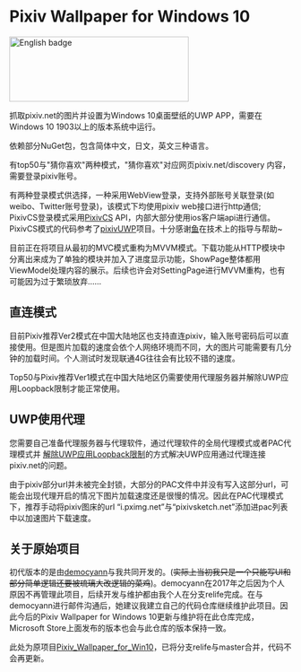 # Pixiv Wallpaper for Windows 10
[<img src='https://upload.wikimedia.org/wikipedia/commons/thumb/f/f7/Get_it_from_Microsoft_Badge.svg/320px-Get_it_from_Microsoft_Badge.svg.png' alt='English badge' width=320 height=116/>](https://www.microsoft.com/zh-cn/p/pixiv-wallpaper-for-windows-10/9n71rkg8kcvc?activetab=pivot:overviewtab)

抓取pixiv.net的图片并设置为Windows 10桌面壁纸的UWP APP，需要在Windows 10 1903以上的版本系统中运行。

依赖部分NuGet包，包含简体中文，日文，英文三种语言。

有top50与"猜你喜欢"两种模式，"猜你喜欢"对应网页pixiv.net/discovery 内容，需要登录pixiv账号。

有两种登录模式供选择，一种采用WebView登录，支持外部账号关联登录(如weibo、Twitter账号登录)，该模式下均使用pixiv web接口进行http通信;  
PixivCS登录模式采用[PixivCS](https://github.com/tobiichiamane/pixivcs/blob/master/PixivAppAPI.cs/ "PixivCS") API，内部大部分使用ios客户端api进行通信。PixivCS模式的代码参考了[pixivUWP](https://github.com/tobiichiamane/pixivfs-uwp/ "pixiv-uwp")项目。十分感谢[鱼](https://github.com/tobiichiamane)在技术上的指导与帮助~  

目前正在将项目从最初的MVC模式重构为MVVM模式。下载功能从HTTP模块中分离出来成为了单独的模块并加入了进度显示功能，ShowPage整体都用ViewModel处理内容的展示。后续也许会对SettingPage进行MVVM重构，也有可能因为过于繁琐放弃……   

## 直连模式
目前Pixiv推荐Ver2模式在中国大陆地区也支持直连pixiv，输入账号密码后可以直接使用。但是图片加载的速度会依个人网络环境而不同，大的图片可能需要有几分钟的加载时间。个人测试时发现联通4G往往会有比较不错的速度。

Top50与Pixiv推荐Ver1模式在中国大陆地区仍需要使用代理服务器并解除UWP应用Loopback限制才能正常使用。

## UWP使用代理
您需要自己准备代理服务器与代理软件，通过代理软件的全局代理模式或者PAC代理模式并 [解除UWP应用Loopback限制](https://sspai.com/post/41137 "UWP loopback")的方式解决UWP应用通过代理连接pixiv.net的问题。

由于pixiv部分url并未被完全封锁，大部分的PAC文件中并没有写入这部分url，可能会出现代理开启的情况下图片加载速度还是很慢的情况。因此在PAC代理模式下，推荐手动将pixiv图床的url “i.pximg.net”与“pixivsketch.net”添加进pac列表中以加速图片下载速度。

## 关于原始项目
初代版本的是由[democyann](https://github.com/democyann)与我共同开发的。(~~实际上当初我只是一个只能写UI和部分简单逻辑还要被琉璃大改逻辑的菜鸡~~)。democyann在2017年之后因为个人原因不再管理此项目，后续开发与维护都由我个人在分支relife完成。在与democyann进行邮件沟通后，她建议我建立自己的代码仓库继续维护此项目。因此今后的Pixiv Wallpaper for Windows 10更新与维护将在此仓库完成，Microsoft Store上面发布的版本也会与此仓库的版本保持一致。

此处为原项目[Pixiv_Wallpaper_for_Win10](https://github.com/democyann/Pixiv_Wallpaper_for_Win10)，已将分支relife与master合并，代码不会再更新。
